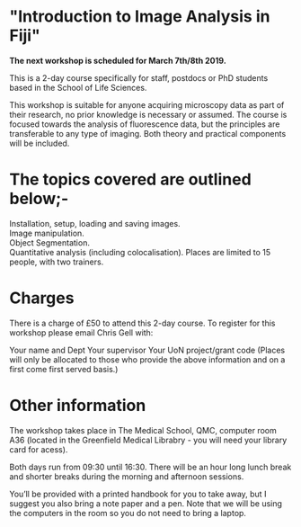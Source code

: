 # **"Introduction to Image Analysis in Fiji"**

**The next workshop is scheduled for March 7th/8th 2019.**

This is a  2-day course specifically for staff, postdocs or PhD students based in the School of Life Sciences.

This workshop is suitable for anyone acquiring microscopy data as part of their research, no prior knowledge is necessary or assumed. The course is focused towards the analysis of fluorescence data, but the principles are transferable to any type of imaging. Both theory and practical components will be included. 

# The topics covered are outlined below;-         

Installation, setup, loading and saving images.         
Image manipulation.          
Object Segmentation.    
Quantitative analysis (including colocalisation).
Places are limited to 15 people, with two trainers.


# Charges

There is a charge of £50 to attend this 2-day course. To register for this workshop please email Chris Gell  with:

Your name and Dept
Your supervisor
Your UoN project/grant code
(Places will only be allocated to those who provide the above information and on a first come first served basis.) 

# Other information

The workshop takes place in The Medical School, QMC, computer room A36 (located in the Greenfield Medical Librabry - you will need your library card for acess).

Both days run from 09:30 until 16:30. There will be an hour long lunch break and shorter breaks during the morning and afternoon sessions. 

You’ll be provided with a printed handbook for you to take away, but I suggest you also bring a note paper and a pen. Note that we will be using the computers in the room so you do not need to bring a laptop.



